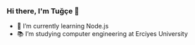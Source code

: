 ### Hi there, I'm Tuğçe 👋

<!--
**tugcedeveci/tugcedeveci** is a ✨ _special_ ✨ repository because its `README.md` (this file) appears on your GitHub profile.

Here are some ideas to get you started:
-->
-  🌱 I’m currently learning Node.js
-  📚 I’m studying computer engineering at Erciyes University
